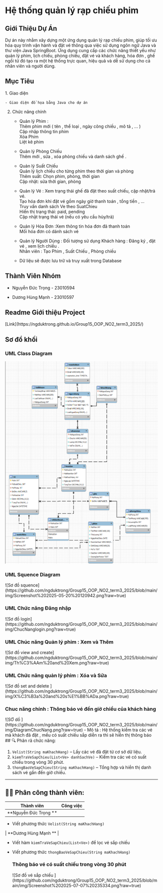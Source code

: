 <h1>Hệ thống quản lý rạp chiếu phim </h1> 
<h2>Giới Thiệu Dự Án </h2>
Dự án này nhằm xây dựng một ứng dụng quản lý rạp chiếu phim, giúp tối ưu hóa quy trình vận hành và đặt vé thông qua việc sử dụng ngôn ngữ Java và thư viện Java SpringBoot. Ứng dụng cung cấp các chức năng thiết yếu như quản lý phim, lịch chiếu, phòng chiếu, đặt vé và khách hàng, hóa đơn , ghế ngồi  từ đó tạo ra một hệ thống trực quan, hiệu quả và dễ sử dụng cho cả nhân viên và người dùng.
<h2>Mục Tiêu </h2>
1. Giao diện

    - Giao diện đồ họa bằng Java cho dự án
      
2. Chức năng chính
   + Quản lý Phim : <br>
     Thêm phim mới ( tên , thể loại , ngày công chiếu , mô tả , ... ) <br>
     Cập nhập thông tin phim <br>
     Xóa Phim<br>
     Liệt kê phim<br>
   + Quản lý Phòng Chiếu <br>
       Thêm mới , sửa , xóa phòng chiếu và danh sách ghế .<br>
   + Quản lý Suất  Chiếu <br>
       Quản lý lịch chiếu cho từng phim theo thời gian và phòng<br>
       Thêm suất: Chọn phim, phòng, thời gian<br>
       Cập nhật: sửa thời gian, phòng<br>
   + Quản lý Vé :  Xem trạng thái ghế đã đặt theo suất chiếu, cập nhật/trả vé. <br>
       Tạo hóa đơn khi đặt vé gồm ngày giờ thanh toán , tổng tiền , ...<br>
       Truy vấn danh sách Ve theo SuatChieu<br>
       Hiển thị trạng thái:  paid, pending<br>
       Cập nhật trạng thái vé (nếu có yêu cầu hủy/trả)<br>
   + Quản lý Hóa Đơn  :Xem thông tin hóa đơn đã thanh toán<br>
       Mối hóa đơn có dánh sách vé <br>
         
   + Quản lý Người Dùng : Đối tượng sử dụng
       Khách hàng : Đăng ký , đặt vé , xem lịch chiếu .<br>
       Nhân viên : Tạo Phim , Suất  Chiếu , Phòng chiếu <br>
   - Dữ liệu sẽ được lưu trữ và truy xuất trong Database 
   
<h2> Thành Viên Nhóm </h2>

   - Nguyễn Đức Trọng -	23010594
     
   - Dương Hùng Mạnh  - 23010597

<h2> Readme Giới thiệu Project </h2>
[Link](https://ngduktrong.github.io/Group15_OOP_NO2_term3_2025/)

<h2> Sơ đồ khối </h2>

<h3>UML Class Diagram</h3>


![Sơ đồ class ](https://github.com/ngduktrong/Group15_OOP_NO2_term3_2025/blob/main/img/class%20diagram.png?raw=true)
<h3>UML Squence Diagram </h3>
![Sơ đồ squence](https://github.com/ngduktrong/Group15_OOP_NO2_term3_2025/blob/main/img/Screenshot%202025-05-20%20120942.png?raw=true)
<h3> UML Chức năng Đăng nhập </h3>
![Sơ đồ login](https://github.com/ngduktrong/Group15_OOP_NO2_term3_2025/blob/main/img/ChucNanglogin.png?raw=true)
<h3> UML Chúc năng Quản lý phim : Xem và Thêm </h3>
![Sơ đồ view and create](https://github.com/ngduktrong/Group15_OOP_NO2_term3_2025/blob/main/img/Th%C3%AAm%20and%20Xem.png?raw=true)
<h3>UML Chức năng quản lý phim : Xóa và Sửa </h3>
![Sơ  đồ set and delete ](https://github.com/ngduktrong/Group15_OOP_NO2_term3_2025/blob/main/img/X%C3%B3a%20and%20s%E1%BB%ADa.png?raw=true)

<h3>Chuc năng chính : Thông báo vé đến giờ chiều của khách hàng </h3>
![SƠ dồ ](https://github.com/ngduktrong/Group15_OOP_NO2_term3_2025/blob/main/img/DiagramChucNang.png?raw=true) 
- Mô tả : Hệ thống kiểm tra các vé mà khách đã đặt , mếu có suất chiếu sắp diễn ra thì sẽ hiển thị thông báo 
## 🔍 Phân rã chức năng:

1. `Velist(String maKhachHang)` – Lấy các vé đã đặt từ cơ sở dữ liệu.</br> 
2. `kiemTraVeSapChieu(List<Ve> danhSachVe)` – Kiểm tra các vé có suất chiếu trong vòng 30 phút.
3. `thongBaoVeSapChieu(String maKhachHang)` – Tổng hợp và hiển thị danh sách vé gần đến giờ chiếu.

---

## 👨‍💻 Phân công thành viên:

| Thành viên | Công việc |
|------------|----------|
| **Nguyễn Đức Trọng ** |  
- Viết phương thức `Velist(String maKhachHang)`   

| **Dương Hùng Mạnh ** |  
- Viết hàm `kiemTraVeSapChieu(List<Ve>)` để lọc vé sắp chiếu  
- Viết phương thức `thongBaoVeSapChieu(String maKhachHang)`

  <h3>Thông báo vé có suất chiếu trong vòng 30 phút</h3>
  ![Sơ đồ vé sắp chiếu ](https://github.com/ngduktrong/Group15_OOP_NO2_term3_2025/blob/main/img/Screenshot%202025-07-07%20235334.png?raw=true)






